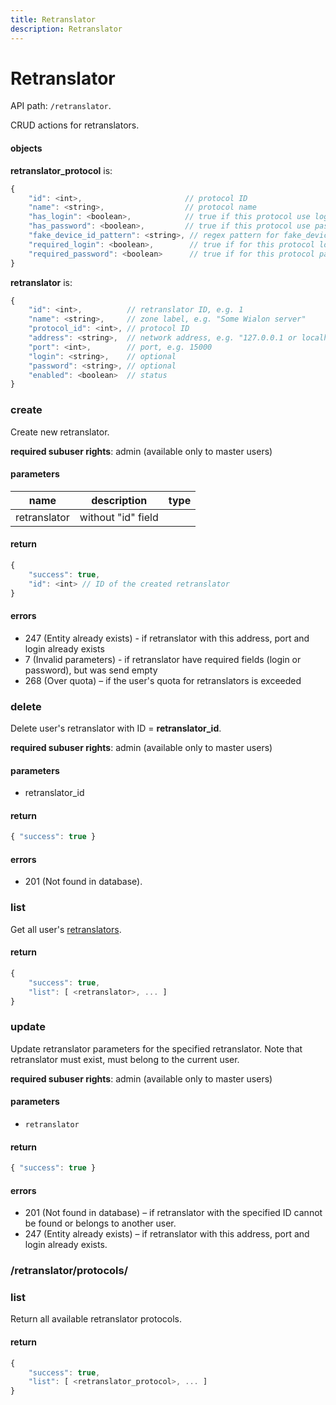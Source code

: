 ```yaml
---
title: Retranslator
description: Retranslator
---
```


# Retranslator

API path: `/retranslator`.

CRUD actions for retranslators.

#### objects
**retranslator_protocol** is: 
```js
{
    "id": <int>,                       // protocol ID
    "name": <string>,                  // protocol name
    "has_login": <boolean>,            // true if this protocol use login
    "has_password": <boolean>,         // true if this protocol use password
    "fake_device_id_pattern": <string>, // regex pattern for fake_device_id validation, optional
    "required_login": <boolean>,        // true if for this protocol login is required
    "required_password": <boolean>      // true if for this protocol password is required
}
```

**retranslator** is:
```js
{
    "id": <int>,          // retranslator ID, e.g. 1
    "name": <string>,     // zone label, e.g. "Some Wialon server"
    "protocol_id": <int>, // protocol ID
    "address": <string>,  // network address, e.g. "127.0.0.1 or localhost"
    "port": <int>,        // port, e.g. 15000
    "login": <string>,    // optional
    "password": <string>, // optional
    "enabled": <boolean>  // status
}
```


### create

Create new retranslator.

**required subuser rights**: admin (available only to master users)

#### parameters

name|description|type
---|---|---
retranslator|<retranslator> without "id" field|<retranslator>

#### return
```js
{
    "success": true,
    "id": <int> // ID of the created retranslator
}
```

#### errors

*   247 (Entity already exists) - if retranslator with this address, port and login already exists
*   7 (Invalid parameters) - if retranslator have required fields (login or password), but was send empty
*   268 (Over quota) – if the user's quota for retranslators is exceeded


### delete

Delete user's retranslator with ID = **retranslator_id**.

**required subuser rights**: admin (available only to master users)

#### parameters
*   retranslator_id

#### return
```js
{ "success": true }
```

#### errors
* 201 (Not found in database).



### list

Get all user's [retranslators](#objects).

#### return
```js
{
    "success": true,
    "list": [ <retranslator>, ... ]
}
```


### update

Update retranslator parameters for the specified retranslator. Note that retranslator must exist, must belong to the current user.

**required subuser rights**: admin (available only to master users)

#### parameters
*   `retranslator`

#### return
```js
{ "success": true }
```

#### errors

*   201 (Not found in database) – if retranslator with the specified ID cannot be found or belongs to another user.
*   247 (Entity already exists) – if retranslator with this address, port and login already exists.




### /retranslator/protocols/

### list
Return all available retranslator protocols.

#### return
```js
{
    "success": true,
    "list": [ <retranslator_protocol>, ... ]
}
```

